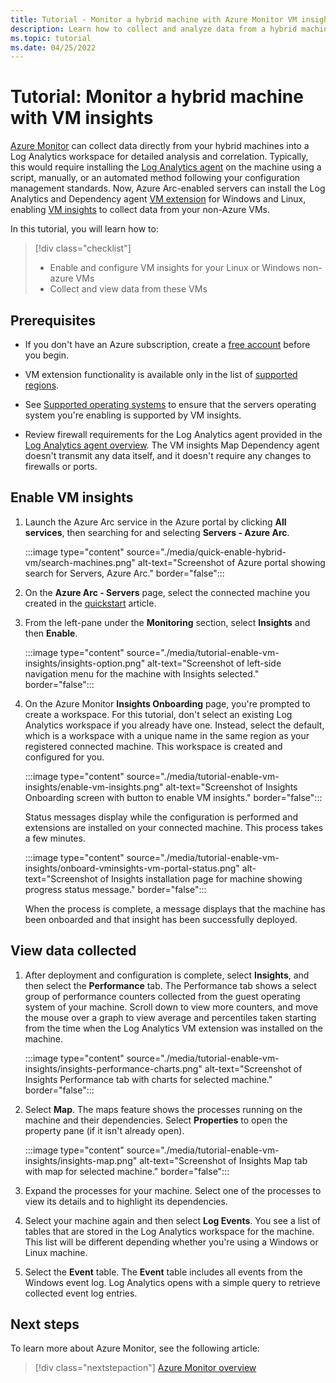 ```yaml
---
title: Tutorial - Monitor a hybrid machine with Azure Monitor VM insights
description: Learn how to collect and analyze data from a hybrid machine in Azure Monitor.
ms.topic: tutorial
ms.date: 04/25/2022
---
```


# Tutorial: Monitor a hybrid machine with VM insights

[Azure Monitor](../../../azure-monitor/overview.md) can collect data directly from your hybrid machines into a Log Analytics workspace for detailed analysis and correlation. Typically, this would require installing the [Log Analytics agent](../../../azure-monitor/agents/log-analytics-agent.md) on the machine using a script, manually, or an automated method following your configuration management standards. Now, Azure Arc-enabled servers can install the Log Analytics and Dependency agent [VM extension](../manage-vm-extensions.md) for Windows and Linux, enabling [VM insights](../../../azure-monitor/vm/vminsights-overview.md) to collect data from your non-Azure VMs.

<!---This tutorial shows you how to configure and collect data from your Linux or Windows machines by enabling VM insights following a simplified set of steps, which streamlines the experience and takes a shorter amount of time.--->

In this tutorial, you will learn how to:

> [!div class="checklist"]
> * Enable and configure VM insights for your Linux or Windows non-azure VMs
> * Collect and view data from these VMs

## Prerequisites

* If you don't have an Azure subscription, create a [free account](https://azure.microsoft.com/free/?WT.mc_id=A261C142F) before you begin.

* VM extension functionality is available only in the list of [supported regions](../overview.md#supported-regions).

* See [Supported operating systems](../../../azure-monitor/vm/vminsights-enable-overview.md#supported-operating-systems) to ensure that the servers operating system you're enabling is supported by VM insights.

* Review firewall requirements for the Log Analytics agent provided in the [Log Analytics agent overview](../../../azure-monitor/agents/log-analytics-agent.md#network-requirements). The VM insights Map Dependency agent doesn't transmit any data itself, and it doesn't require any changes to firewalls or ports.

<!---## Sign in to Azure portal

Sign in to the [Azure portal](https://portal.azure.com).--->

## Enable VM insights

1. Launch the Azure Arc service in the Azure portal by clicking **All services**, then searching for and selecting **Servers - Azure Arc**.

    :::image type="content" source="./media/quick-enable-hybrid-vm/search-machines.png" alt-text="Screenshot of Azure portal showing search for Servers, Azure Arc." border="false":::

1. On the **Azure Arc - Servers** page, select the connected machine you created in the [quickstart](quick-enable-hybrid-vm.md) article.

1. From the left-pane under the **Monitoring** section, select **Insights** and then **Enable**.

    :::image type="content" source="./media/tutorial-enable-vm-insights/insights-option.png" alt-text="Screenshot of left-side navigation menu for the machine with Insights selected." border="false":::

1. On the Azure Monitor **Insights Onboarding** page, you're prompted to create a workspace. For this tutorial, don't select an existing Log Analytics workspace if you already have one. Instead, select the default, which is a workspace with a unique name in the same region as your registered connected machine. This workspace is created and configured for you.

    :::image type="content" source="./media/tutorial-enable-vm-insights/enable-vm-insights.png" alt-text="Screenshot of Insights Onboarding screen with button to enable VM insights." border="false":::

    Status messages display while the configuration is performed and extensions are installed on your connected machine. This process takes a few minutes.

    :::image type="content" source="./media/tutorial-enable-vm-insights/onboard-vminsights-vm-portal-status.png" alt-text="Screenshot of Insights installation page for machine showing progress status message." border="false":::

    When the process is complete, a message displays that the machine has been onboarded and that insight has been successfully deployed.

## View data collected

1. After deployment and configuration is complete, select **Insights**, and then select the **Performance** tab. The Performance tab shows a select group of performance counters collected from the guest operating system of your machine. Scroll down to view more counters, and move the mouse over a graph to view average and percentiles taken starting from the time when the Log Analytics VM extension was installed on the machine.

    :::image type="content" source="./media/tutorial-enable-vm-insights/insights-performance-charts.png" alt-text="Screenshot of Insights Performance tab with charts for selected machine." border="false":::

1. Select **Map**. The maps feature shows the processes running on the machine and their dependencies. Select **Properties** to open the property pane (if it isn't already open).

    :::image type="content" source="./media/tutorial-enable-vm-insights/insights-map.png" alt-text="Screenshot of Insights Map tab with map for selected machine." border="false":::

1. Expand the processes for your machine. Select one of the processes to view its details and to highlight its dependencies.

1. Select your machine again and then select **Log Events**. You see a list of tables that are stored in the Log Analytics workspace for the machine. This list will be different depending whether you're using a Windows or Linux machine.

1. Select the **Event** table. The **Event** table includes all events from the Windows event log. Log Analytics opens with a simple query to retrieve collected event log entries.

## Next steps

To learn more about Azure Monitor, see the following article:

> [!div class="nextstepaction"]
> [Azure Monitor overview](../../../azure-monitor/overview.md)
